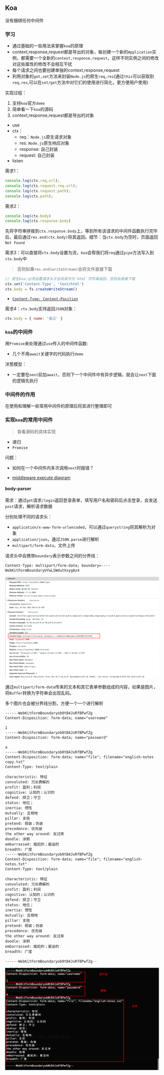 ## Koa

没有捆绑任何中间件

### 学习

* 通过基础的一些用法来掌握`koa`的原理
* context,response,request都是导出的对象，每创建一个新的`Application`实例，都需要一个全新的`context,response,request`，这样不同实例之间的修改对这些属性的修改不会相互干扰
* 每个请求之间也要创建单独的context,response,request
* 利用对象的`get,set`方法来封装`Node.js`的原生`req,res`(通过`this`可以获取到`req,res`,可以在`set/get`方法中对它们的使用进行简化，更方便用户使用)

实现过程：

1. 支持`koa`官方`demo`
2. 简单看一下`koa`的源码
3. context,response,request都是导出的对象

* use
* ctx：
  * req：`Node.js`原生请求对象
  * res: `Node.js`原生响应对象
  * response: 自己封装
  * request: 自己封装
* listen

需求1：

```javascript
console.log(ctx.req.url);
console.log(ctx.request.req.url);
console.log(ctx.request.path);
console.log(ctx.path);
```

需求2：

```javascript
console.log(ctx.body)
console.log(ctx.response.body)
```

先将字符串拼接到`ctx.response.body`上，等到所有该请求的中间件函数执行完毕后，最后通过`res.end(ctx.body)`将其返回。细节：当`ctx.body`为空时，页面返回`Not Found`

需求3：可以直接将`ctx.body`设置为流，`koa`会帮我们将`req`通过`pipe`方法写入到`ctx.body`中
> 否则如果`res.end(writeStream)`会将文件直接下载

```javascript
// 原生koa:必须设置请求头才会将其作为`html`字符串返回，否则会直接下载
ctx.set('Content-Type', 'text/html')
ctx.body = fs.createWriteStream()
```

* [`Content-Type: Content-Position`](https://developer.mozilla.org/en-US/docs/Web/HTTP/Headers/Content-Disposition#examples)

需求4：`ctx.body`支持返回`JSON`对象：

```javascript
ctx.body = { name: '张三' }
```

### `koa`的中间件

用`Promise`来处理通过`use`传入的中间件函数:

* 几个不用`await`关键字的代码执行`demo`

洋葱模型：

* 一定要在`next`前加`await`，否则下一个中间件中有异步逻辑，就会让`next`下面的逻辑先执行

### 中间件的作用

在使用和理解一些常用中间件的原理后将其进行整理即可

### 实现`koa`的常用中间件

> 查看源码的具体实现

* 递归
* `Promise`

问题：

* 如何在一个中间件内多次调用`next`时报错？

* [middleware execute diagram](https://excalidraw.com/#json=5151770326073344,CpXp9RscMfx7dlVXnOp3kQ)

#### body-parser

需求：通过`get`请求`/login`返回登录表单，填写用户名和密码后点击登录，会发送`post`请求，解析请求数据

分别处理不同的请求头：

* `application/x-www-form-urlencoded`，可以通过`querystring`将其解析为对象
* `application/json`，通过`JSON.parse`进行解析
* `multipart/form-data`，文件上传

请求头中会携带`boundary`表示参数之间的分界线：

```text
Content-Type: multipart/form-data; boundary=----WebKitFormBoundaryUYwLSWdutXxygAz4
```

![](https://raw.githubusercontent.com/wangkaiwd/drawing-bed/master/20210307174315.png)

通过`multipart/form-data`传来的文本和其它表单参数组成的内容，如果是图片，将`Buffer`转换为字符串会出现乱码。

多个图片也会被分界线分割，方便一个一个进行解析

```text
------WebKitFormBoundaryob0tB4JxRfBPwfZg
Content-Disposition: form-data; name="username"

1
------WebKitFormBoundaryob0tB4JxRfBPwfZg
Content-Disposition: form-data; name="password"

a
------WebKitFormBoundaryob0tB4JxRfBPwfZg
Content-Disposition: form-data; name="file"; filename="english-notes copy.txt"
Content-Type: text/plain

characteristic: 特征
convoluted: 冗长费解的
profit: 盈利；利润
cognitive: 认知的；认识的
defend: 捍卫；守卫
status: 地位；
inertia: 惯性
mutually: 互相地
pillar: 支柱
pretend: 假装；伪装
precedence: 优先级
the other way around: 反过来
doodle: 涂鸦
embarrassed: 尴尬的；窘迫的
breadth: 广度
------WebKitFormBoundaryob0tB4JxRfBPwfZg
Content-Disposition: form-data; name="file"; filename="english-notes.txt"
Content-Type: text/plain

characteristic: 特征
convoluted: 冗长费解的
profit: 盈利；利润
cognitive: 认知的；认识的
defend: 捍卫；守卫
status: 地位；
inertia: 惯性
mutually: 互相地
pillar: 支柱
pretend: 假装；伪装
precedence: 优先级
the other way around: 反过来
doodle: 涂鸦
embarrassed: 尴尬的；窘迫的
breadth: 广度

------WebKitFormBoundaryob0tB4JxRfBPwfZg--
```

![](https://raw.githubusercontent.com/wangkaiwd/drawing-bed/master/20210307174638.png)